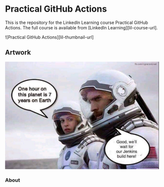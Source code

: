 # Practical GitHub Actions
This is the repository for the LinkedIn Learning course Practical GitHub Actions. The full course is available from [LinkedIn Learning][lil-course-url].

![Practical GitHub Actions][lil-thumbnail-url] 

## Artwork

<img src="./images/arwork.jpg">

### About

